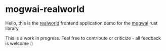 # mogwai-realworld

Hello, this is the [realworld](https://github.com/gothinkster/realworld) frontend 
application demo for the [mogwai](https://github.com/schell/mogwai) rust library. 

This is a work in progress. Feel free to contribute or criticize - all feedback is 
welcome :)
